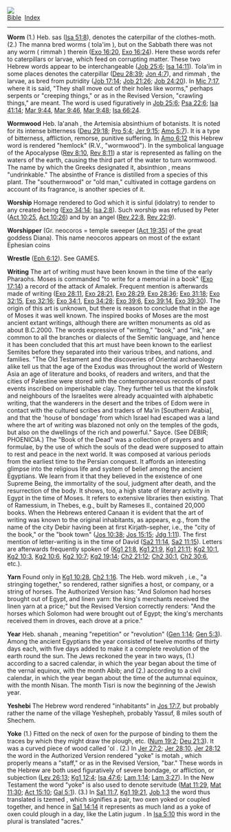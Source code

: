 [![](../../cdshop/ithlogo.png)](../../index)  
[Bible](../index)  [Index](index) 

------------------------------------------------------------------------

<span id="000">**Worm**</span> (1.) Heb. sas ([Isa
51:8](../kjv/isa051.htm#008)), denotes the caterpillar of the
clothes-moth. (2.) The manna bred worms ( tola'im ), but on the Sabbath
there was not any worm ( rimmah ) therein ([Exo
16:20](../kjv/exo016.htm#020), [Exo 16:24](../kjv/exo016.htm#024)). Here
these words refer to caterpillars or larvae, which feed on corrupting
matter. These two Hebrew words appear to be interchangeable ([Job
25:6](../kjv/job025.htm#006); [Isa 14:11](../kjv/isa014.htm#011)).
Tola'im in some places denotes the caterpillar ([Deu
28:39](../kjv/deu028.htm#039); [Jon 4:7](../kjv/jon004.htm#007)), and
rimmah , the larvae, as bred from putridity ([Job
17:14](../kjv/job017.htm#014); [Job 21:26](../kjv/job021.htm#026); [Job
24:20](../kjv/job024.htm#020)). In [Mic 7:17](../kjv/mic007.htm#017),
where it is said, "They shall move out of their holes like worms,"
perhaps serpents or "creeping things," or as in the Revised Version,
"crawling things," are meant. The word is used figuratively in [Job
25:6](../kjv/job025.htm#006); [Psa 22:6](../kjv/psa022.htm#006); [Isa
41:14](../kjv/isa041.htm#014); [Mar 9:44](../kjv/mar009.htm#044), [Mar
9:46](../kjv/mar009.htm#046), [Mar 9:48](../kjv/mar009.htm#048); [Isa
66:24](../kjv/isa066.htm#024).

<span id="001">**Wormwood**</span> Heb. la'anah , the Artemisia
absinthium of botanists. It is noted for its intense bitterness ([Deu
29:18](../kjv/deu029.htm#018); [Pro 5:4](../kjv/pro005.htm#004); [Jer
9:15](../kjv/jer009.htm#015); [Amo 5:7](../kjv/amo005.htm#007)). It is a
type of bitterness, affliction, remorse, punitive suffering. In [Amo
6:12](../kjv/amo006.htm#012) this Hebrew word is rendered "hemlock"
(R.V., "wormwood"). In the symbolical language of the Apocalypse ([Rev
8:10](../kjv/rev008.htm#010), [Rev 8:11](../kjv/rev008.htm#011)) a star
is represented as falling on the waters of the earth, causing the third
part of the water to turn wormwood. The name by which the Greeks
designated it, absinthion , means "undrinkable." The absinthe of France
is distilled from a species of this plant. The "southernwood" or "old
man," cultivated in cottage gardens on account of its fragrance, is
another species of it.

<span id="002">**Worship**</span> Homage rendered to God which it is
sinful (idolatry) to render to any created being ([Exo
34:14](../kjv/exo034.htm#014); [Isa 2:8](../kjv/isa002.htm#008)). Such
worship was refused by Peter ([Act 10:25](../kjv/act010.htm#025), [Act
10:26](../kjv/act010.htm#026)) and by an angel ([Rev
22:8](../kjv/rev022.htm#008), [Rev 22:9](../kjv/rev022.htm#009)).

<span id="003">**Worshipper**</span> (Gr. neocoros = temple sweeper
\[[Act 19:35](../kjv/act019.htm#035)\] of the great goddess Diana). This
name neocoros appears on most of the extant Ephesian coins

<span id="004">**Wrestle**</span> ([Eph 6:12](../kjv/eph006.htm#012)).
See GAMES.

<span id="005">**Writing**</span> The art of writing must have been
known in the time of the early Pharaohs. Moses is commanded "to write
for a memorial in a book" ([Exo 17:14](../kjv/exo017.htm#014)) a record
of the attack of Amalek. Frequent mention is afterwards made of writing
([Exo 28:11](../kjv/exo028.htm#011), [Exo 28:21](../kjv/exo028.htm#021),
[Exo 28:29](../kjv/exo028.htm#029), [Exo 28:36](../kjv/exo028.htm#036);
[Exo 31:18](../kjv/exo031.htm#018); [Exo 32:15](../kjv/exo032.htm#015),
[Exo 32:16](../kjv/exo032.htm#016); [Exo 34:1](../kjv/exo034.htm#001),
[Exo 34:28](../kjv/exo034.htm#028); [Exo 39:6](../kjv/exo039.htm#006),
[Exo 39:14](../kjv/exo039.htm#014), [Exo 39:30](../kjv/exo039.htm#030)).
The origin of this art is unknown, but there is reason to conclude that
in the age of Moses it was well known. The inspired books of Moses are
the most ancient extant writings, although there are written monuments
as old as about B.C.2000. The words expressive of "writing," "book," and
"ink," are common to all the branches or dialects of the Semitic
language, and hence it has been concluded that this art must have been
known to the earliest Semites before they separated into their various
tribes, and nations, and families. "The Old Testament and the
discoveries of Oriental archaeology alike tell us that the age of the
Exodus was throughout the world of Western Asia an age of literature and
books, of readers and writers, and that the cities of Palestine were
stored with the contemporaneous records of past events inscribed on
imperishable clay. They further tell us that the kinsfolk and neighbours
of the Israelites were already acquainted with alphabetic writing, that
the wanderers in the desert and the tribes of Edom were in contact with
the cultured scribes and traders of Ma'in \[Southern Arabia\], and that
the 'house of bondage' from which Israel had escaped was a land where
the art of writing was blazoned not only on the temples of the gods, but
also on the dwellings of the rich and powerful." Sayce. (See DEBIR;
PHOENICIA.) The "Book of the Dead" was a collection of prayers and
formulae, by the use of which the souls of the dead were supposed to
attain to rest and peace in the next world. It was composed at various
periods from the earliest time to the Persian conquest. It affords an
interesting glimpse into the religious life and system of belief among
the ancient Egyptians. We learn from it that they believed in the
existence of one Supreme Being, the immortality of the soul, judgment
after death, and the resurrection of the body. It shows, too, a high
state of literary activity in Egypt in the time of Moses. It refers to
extensive libraries then existing. That of Ramessium, in Thebes, e.g.,
built by Rameses II., contained 20,000 books. When the Hebrews entered
Canaan it is evident that the art of writing was known to the original
inhabitants, as appears, e.g., from the name of the city Debir having
been at first Kirjath-sepher, i.e., the "city of the book," or the "book
town" ([Jos 10:38](../kjv/jos010.htm#038); [Jos
15:15](../kjv/jos015.htm#015); [Jdg 1:11](../kjv/jdg001.htm#011)). The
first mention of letter-writing is in the time of David ([Sa2
11:14](../kjv/sa2011.htm#014), [Sa2 11:15](../kjv/sa2011.htm#015)).
Letters are afterwards frequently spoken of ([Kg1
21:8](../kjv/kg1021.htm#008), [Kg1 21:9](../kjv/kg1021.htm#009), [Kg1
21:11](../kjv/kg1021.htm#011); [Kg2 10:1](../kjv/kg2010.htm#001), [Kg2
10:3](../kjv/kg2010.htm#003), [Kg2 10:6](../kjv/kg2010.htm#006), [Kg2
10:7](../kjv/kg2010.htm#007); [Kg2 19:14](../kjv/kg2019.htm#014); [Ch2
21:12](../kjv/ch2021.htm#012); [Ch2 30:1](../kjv/ch2030.htm#001), [Ch2
30:6](../kjv/ch2030.htm#006), etc.).

<span id="006">**Yarn**</span> Found only in [Kg1
10:28](../kjv/kg1010.htm#028), [Ch2 1:16](../kjv/ch2001.htm#016). The
Heb. word mikveh , i.e., "a stringing together," so rendered, rather
signifies a host, or company, or a string of horses. The Authorized
Version has: "And Solomon had horses brought out of Egypt, and linen
yarn: the king's merchants received the linen yarn at a price;" but the
Revised Version correctly renders: "And the horses which Solomon had
were brought out of Egypt; the king's merchants received them in droves,
each drove at a price."

<span id="007">**Year**</span> Heb. shanah , meaning "repetition" or
"revolution" ([Gen 1:14](../kjv/gen001.htm#014); [Gen
5:3](../kjv/gen005.htm#003)). Among the ancient Egyptians the year
consisted of twelve months of thirty days each, with five days added to
make it a complete revolution of the earth round the sun. The Jews
reckoned the year in two ways, (1.) according to a sacred calendar, in
which the year began about the time of the vernal equinox, with the
month Abib; and (2.) according to a civil calendar, in which the year
began about the time of the autumnal equinox, with the month Nisan. The
month Tisri is now the beginning of the Jewish year.

<span id="008">**Yeshebi**</span> The Hebrew word rendered "inhabitants"
in [Jos 17:7](../kjv/jos017.htm#007), but probably rather the name of
the village Yeshepheh, probably Yassuf, 8 miles south of Shechem.

<span id="009">**Yoke**</span> (1.) Fitted on the neck of oxen for the
purpose of binding to them the traces by which they might draw the
plough, etc. ([Num 19:2](../kjv/num019.htm#002); [Deu
21:3](../kjv/deu021.htm#003)). It was a curved piece of wood called 'ol
. (2.) In [Jer 27:2](../kjv/jer027.htm#002); [Jer
28:10](../kjv/jer028.htm#010), [Jer 28:12](../kjv/jer028.htm#012) the
word in the Authorized Version rendered "yoke" is motah , which properly
means a "staff," or as in the Revised Version, "bar." These words in the
Hebrew are both used figuratively of severe bondage, or affliction, or
subjection ([Lev 26:13](../kjv/lev026.htm#013); [Kg1
12:4](../kjv/kg1012.htm#004); [Isa 47:6](../kjv/isa047.htm#006); [Lam
1:14](../kjv/lam001.htm#014); [Lam 3:27](../kjv/lam003.htm#027)). In the
New Testament the word "yoke" is also used to denote servitude ([Mat
11:29](../kjv/mat011.htm#029), [Mat 11:30](../kjv/mat011.htm#030); [Act
15:10](../kjv/act015.htm#010); [Gal 5:1](../kjv/gal005.htm#001)). (3.)
In [Sa1 11:7](../kjv/sa1011.htm#007), [Kg1
19:21](../kjv/kg1019.htm#021), [Job 1:3](../kjv/job001.htm#003) the word
thus translated is tzemed , which signifies a pair, two oxen yoked or
coupled together, and hence in [Sa1 14:14](../kjv/sa1014.htm#014) it
represents as much land as a yoke of oxen could plough in a day, like
the Latin jugum . In [Isa 5:10](../kjv/isa005.htm#010) this word in the
plural is translated "acres."
